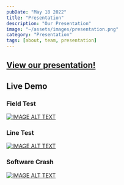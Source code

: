 ```yaml
---
pubDate: "May 18 2022"
title: "Presentation"
description: "Our Presentation"
image: "~/assets/images/presentation.png"
category: "Presentation"
tags: [about, team, presentation]
---
```


## [View our presentation!](https://docs.autogolfc.art/src/files/presentation.pdf)

## Live Demo

### Field Test
[![IMAGE ALT TEXT](http://img.youtube.com/vi/_67eQ30Ouwo/0.jpg)](http://www.youtube.com/watch?v=_67eQ30Ouwo "Golf Cart Field Test")

### Line Test
[![IMAGE ALT TEXT](https://img.youtube.com/vi/KuC68TbSUMo/0.jpg)](https://www.youtube.com/shorts/KuC68TbSUMo "Golf Cart Straight Line Test")

### Software Crash
[![IMAGE ALT TEXT](https://img.youtube.com/vi/jHX0vNnCLzs/0.jpg)](https://www.youtube.com/shorts/jHX0vNnCLzs "Golf Cart Straight Line Test")